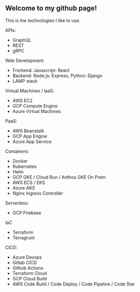 ## Welcome to my github page!

This is the technologies I like to use.

APIs:
- GraphQL
- REST
- gRPC

Web Development:
- Frontend: Javascript: React
- Backend: Node.js: Express, Python: Django
- LAMP stack

Virtual Machines / IaaS:
- AWS EC2
- GCP Compute Engine
- Azure Virtual Machines

PaaS:
- AWS Beanstalk
- GCP App Engine
- Azure App Service

Containers:
- Docker
- Kubernetes
- Helm
- GCP GKE / Cloud Run / Anthos GKE On Prem
- AWS ECS / EKS
- Azure AKS
- Nginx Ingress Controller

Serverless:
- GCP Firebase

IaC
- Terraform
- Terragrunt

CICD:
- Azure Devops
- Gitlab CICD
- Github Actions
- Terraform Cloud
- GCP Cloud Build
- AWS Code Build / Code Deploy / Code Pipeline / Code Star
